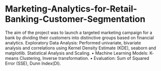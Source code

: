 # Marketing-Analytics-for-Retail-Banking-Customer-Segmentation
The aim of the project was to launch a targeted marketing campaign for a bank by dividing their customers into distinctive groups based on financial analytics. Exploratory Data Analysis: Performed univariate, bivariate analysis and correlations using Kernel Density Estimate (KDE), seaborn and matplotlib. Statistical Analysis and Scaling. • Machine Learning Models: K- means Clustering, Inverse transformation. • Evaluation: Sum of Squared Error (SSE), Dunn Index(DI).
